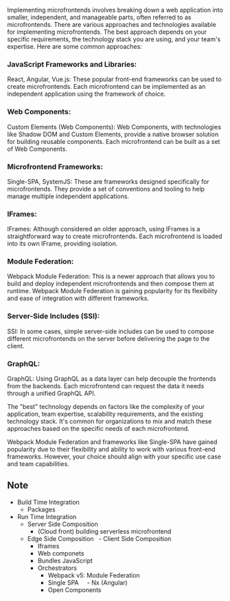 Implementing microfrontends involves breaking down a web application into smaller, independent, and manageable parts, often referred to as microfrontends. There are various approaches and technologies available for implementing microfrontends. The best approach depends on your specific requirements, the technology stack you are using, and your team's expertise. Here are some common approaches:

### JavaScript Frameworks and Libraries:

React, Angular, Vue.js: These popular front-end frameworks can be used to create microfrontends. Each microfrontend can be implemented as an independent application using the framework of choice.

### Web Components:

Custom Elements (Web Components): Web Components, with technologies like Shadow DOM and Custom Elements, provide a native browser solution for building reusable components. Each microfrontend can be built as a set of Web Components.

### Microfrontend Frameworks:

Single-SPA, SystemJS: These are frameworks designed specifically for microfrontends. They provide a set of conventions and tooling to help manage multiple independent applications.

### IFrames:

IFrames: Although considered an older approach, using IFrames is a straightforward way to create microfrontends. Each microfrontend is loaded into its own IFrame, providing isolation.

### Module Federation:

Webpack Module Federation: This is a newer approach that allows you to build and deploy independent microfrontends and then compose them at runtime. Webpack Module Federation is gaining popularity for its flexibility and ease of integration with different frameworks.

### Server-Side Includes (SSI):

SSI: In some cases, simple server-side includes can be used to compose different microfrontends on the server before delivering the page to the client.

### GraphQL:

GraphQL: Using GraphQL as a data layer can help decouple the frontends from the backends. Each microfrontend can request the data it needs through a unified GraphQL API.


The "best" technology depends on factors like the complexity of your application, team expertise, scalability requirements, and the existing technology stack. It's common for organizations to mix and match these approaches based on the specific needs of each microfrontend.

Webpack Module Federation and frameworks like Single-SPA have gained popularity due to their flexibility and ability to work with various front-end frameworks. However, your choice should align with your specific use case and team capabilities.

## Note
- Build Time Integration
	- Packages 
- Run Time Integration
	- Server Side Composition 
		- (Cloud front) building serverless microfrontend
	- Edge Side Composition
  	- Client Side Composition
		- Iframes 
		- Web componets 
		- Bundles JavaScript
		- Orchestrators
			- Webpack v5: Module Federation
			- Single SPA 
    		- Nx (Angular)
			- Open Components 